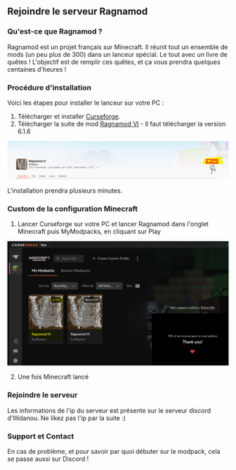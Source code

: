 ## Rejoindre le serveur Ragnamod

### Qu'est-ce que Ragnamod ?

Ragnamod est un projet français sur Minecraft. Il réunit tout un ensemble de mods (un peu plus de 300) dans un lanceur spécial. Le tout avec un livre de quêtes !
L'objectif est de remplir ces quêtes, et ça vous prendra quelques centaines d'heures !

### Procédure d'installation

Voici les étapes pour installer le lanceur sur votre PC :
1. Télécharger et installer [Curseforge](https://download.curseforge.com/ "Curseforge").
2. Télécharger la suite de mod [Ragnamod VI](https://www.curseforge.com/minecraft/modpacks/ragnamod-vi "Ragnamod VI") - Il faut télécharger la version 6.1.6

![install](../images/install.png)

L'installation prendra plusieurs minutes.

### Custom de la configuration Minecraft 

1. Lancer Curseforge sur votre PC et lancer Ragnamod dans l'onglet Minecraft puis MyModpacks, en cliquant sur Play

![install](../images/launchModpack.png)

2. Une fois Minecraft lancé

### Rejoindre le serveur

Les informations de l'ip du serveur est présente sur le serveur discord d'Illidanou.
Ne likez pas l'ip par la suite :)

### Support et Contact

En cas de problème, et pour savoir par quoi débuter sur le modpack, cela se passe aussi sur Discord !
